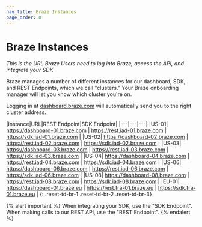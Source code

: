 ```yaml
---
nav_title: Braze Instances
page_order: 0
---
```


# Braze Instances

_This is the URL Braze Users need to log into Braze, access the API, and integrate your SDK_

Braze manages a number of different instances for our dashboard, SDK, and REST Endpoints, which we call "clusters." Your Braze onboarding manager will let you know which cluster you're on. 

Logging in at [dashboard.braze.com](https://dashboard.braze.com) will automatically send you to the right cluster address.

|Instance|URL|REST Endpoint|SDK Endpoint|
|---|---|---|
|US-01| https://dashboard-01.braze.com | https://rest.iad-01.braze.com | https://sdk.iad-01.braze.com |
|US-02| https://dashboard-02.braze.com | https://rest.iad-02.braze.com | https://sdk.iad-02.braze.com |
|US-03| https://dashboard-03.braze.com | https://rest.iad-03.braze.com | https://sdk.iad-03.braze.com |
|US-04| https://dashboard-04.braze.com | https://rest.iad-04.braze.com | https://sdk.iad-04.braze.com |
|US-06| https://dashboard-06.braze.com | https://rest.iad-06.braze.com | https://sdk.iad-06.braze.com |
|US-08| https://dashboard-08.braze.com | https://rest.iad-08.braze.com | https://sdk.iad-08.braze.com |
|EU-01| https://dashboard-01.braze.eu | https://rest.fra-01.braze.eu | https://sdk.fra-01.braze.eu |
{: .reset-td-br-1 .reset-td-br-2 .reset-td-br-3}

{% alert important %}
When integrating your SDK, use the "SDK Endpoint". When making calls to our REST API, use the "REST Endpoint".
{% endalert %}
